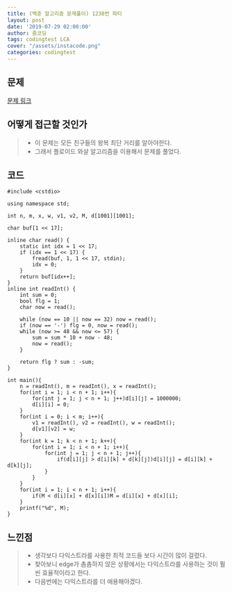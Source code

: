 ```yaml
---
title: (백준 알고리즘 문제풀이) 1238번 파티
layout: post
date: '2019-07-29 02:00:00'
author: 줌코딩
tags: codingtest LCA
cover: "/assets/instacode.png"
categories: codingtest
---
```


## 문제

[문제 링크](https://www.acmicpc.net/problem/1238)

## 어떻게 접근할 것인가

>* 이 문제는 모든 친구들의 왕복 최단 거리를 알아야한다.
>* 그래서 플로이드 와샬 알고리즘을 이용해서 문제를 풀었다.

## 코드

    #include <cstdio>

    using namespace std;

    int n, m, x, w, v1, v2, M, d[1001][1001];

    char buf[1 << 17];

    inline char read() {
        static int idx = 1 << 17;
        if (idx == 1 << 17) {
            fread(buf, 1, 1 << 17, stdin);
            idx = 0;
        }
        return buf[idx++];
    }
    inline int readInt() {
        int sum = 0;
        bool flg = 1;
        char now = read();

        while (now == 10 || now == 32) now = read();
        if (now == '-') flg = 0, now = read();
        while (now >= 48 && now <= 57) {
            sum = sum * 10 + now - 48;
            now = read();
        }

        return flg ? sum : -sum;
    }

    int main(){
        n = readInt(), m = readInt(), x = readInt();
        for(int i = 1; i < n + 1; i++){
            for(int j = 1; j < n + 1; j++)d[i][j] = 1000000;
            d[i][i] = 0;
        }
        for(int i = 0; i < m; i++){
            v1 = readInt(), v2 = readInt(), w = readInt();
            d[v1][v2] = w;
        }
        for(int k = 1; k < n + 1; k++){
            for(int i = 1; i < n + 1; i++){
                for(int j = 1; j < n + 1; j++){
                    if(d[i][j] > d[i][k] + d[k][j])d[i][j] = d[i][k] + d[k][j];
                }
            }
        }
        for(int i = 1; i < n + 1; i++){
            if(M < d[i][x] + d[x][i])M = d[i][x] + d[x][i];
        }
        printf("%d", M);
    }

## 느낀점

>* 생각보다 다익스트라를 사용한 최적 코드들 보다 시간이 많이 걸렸다.
>* 찾아보니 edge가 촘촘하지 않은 상황에서는 다익스트라를 사용하는 것이 훨씬 효율적이라고 한다.
>* 다음번에는 다익스트라를 더 애용해야겠다.
